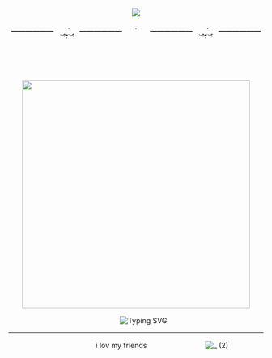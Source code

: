 <div align="center">

![](https://komarev.com/ghpvc/?username=primalmercy&color=B5D2EA&style=plastic&label=♡﹒plena-luna)
---
━━━━━━ㅤ‿̥̣‿̣̥̣̇‿̥̣ㅤ━━━━━━ㅤㅤ˙ㅤㅤ━━━━━━ㅤ‿̥̣‿̣̥̣̇‿̥̣ㅤ━━━━━━
ㅤㅤㅤ

ㅤ




ㅤㅤㅤ
ㅤ<img src="https://github.com/user-attachments/assets/5f5106e9-921a-496b-85a8-547031b0ecfa" width="450">

ㅤㅤ
![Typing SVG](https://readme-typing-svg.demolab.com?plastic=&size=24&pause=4000&color=87C3EB&center=true&width=1200&lines=It's+full+moon+again.;Crazy+how+time+flies;One+might+wonder-;If+the+path+is+in+the+right+direction)


---
ㅤㅤㅤㅤㅤㅤㅤㅤi lov my friendsㅤㅤㅤㅤㅤㅤㅤㅤㅤ![_ (2)](https://github.com/user-attachments/assets/60df33a4-2aec-4c10-89e6-4cf1c7b5d5be)


